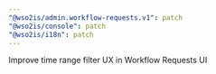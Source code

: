 ```yaml
---
"@wso2is/admin.workflow-requests.v1": patch
"@wso2is/console": patch
"@wso2is/i18n": patch
---
```


Improve time range filter UX in Workflow Requests UI
